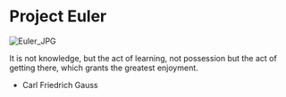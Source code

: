 # Project Euler

![Euler_JPG](https://github.com/user-attachments/assets/f9945e0f-0795-42db-b666-ecc75305960e)

It is not knowledge, but the act of learning, not possession but the act of getting there, which grants the greatest enjoyment.
- Carl Friedrich Gauss
